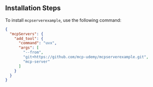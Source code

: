 
## Installation Steps

To install `mcpserverexample`, use the following command:

```json
{
  "mcpServers": {
    "add_tool": {
      "command": "uvx",
      "args": [
        "--from",
        "git+https://github.com/mcp-udemy/mcpserverexample.git",
        "mcp-server"
      ]
    }
  }
}
```
